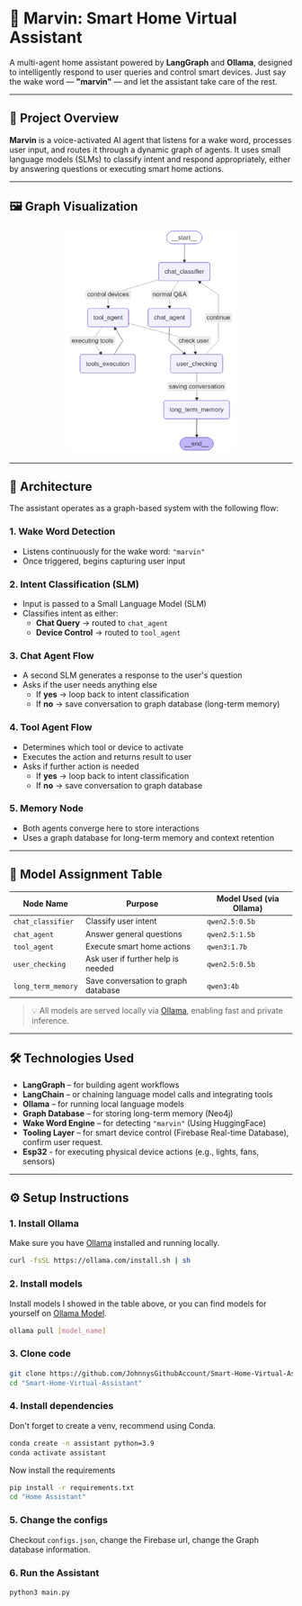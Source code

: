 # 🤖 Marvin: Smart Home Virtual Assistant

A multi-agent home assistant powered by **LangGraph** and **Ollama**, designed to intelligently respond to user queries and control smart devices. Just say the wake word — **"marvin"** — and let the assistant take care of the rest.

---

## 🚀 Project Overview

**Marvin** is a voice-activated AI agent that listens for a wake word, processes user input, and routes it through a dynamic graph of agents. It uses small language models (SLMs) to classify intent and respond appropriately, either by answering questions or executing smart home actions.

---

## 🖼️ Graph Visualization

<div align="center">
  <img alt="LangGraph Architecture" height="400" width="300" src="Home%20Assistant/graphs/instance.png" title="Workflow architecture" />
</div>

---

## 🧠 Architecture

The assistant operates as a graph-based system with the following flow:

### 1. **Wake Word Detection**
- Listens continuously for the wake word: `"marvin"`
- Once triggered, begins capturing user input

### 2. **Intent Classification (SLM)**
- Input is passed to a Small Language Model (SLM)
- Classifies intent as either:
  - **Chat Query** → routed to `chat_agent`
  - **Device Control** → routed to `tool_agent`

### 3. **Chat Agent Flow**
- A second SLM generates a response to the user's question
- Asks if the user needs anything else
  - If **yes** → loop back to intent classification
  - If **no** → save conversation to graph database (long-term memory)

### 4. **Tool Agent Flow**
- Determines which tool or device to activate
- Executes the action and returns result to user
- Asks if further action is needed
  - If **yes** → loop back to intent classification
  - If **no** → save conversation to graph database

### 5. **Memory Node**
- Both agents converge here to store interactions
- Uses a graph database for long-term memory and context retention

---

## 🧩 Model Assignment Table

| Node Name          | Purpose                             | Model Used (via Ollama) |
|--------------------|-------------------------------------|-------------------------|
| `chat_classifier`  | Classify user intent                | `qwen2.5:0.5b`          |
| `chat_agent`       | Answer general questions            | `qwen2.5:1.5b`          |
| `tool_agent`       | Execute smart home actions          | `qwen3:1.7b`            |
| `user_checking`    | Ask user if further help is needed  | `qwen2.5:0.5b`          |
| `long_term_memory` | Save conversation to graph database | `qwen3:4b`              |

> 💡 All models are served locally via [Ollama](https://ollama.com), enabling fast and private inference.

---

## 🛠️ Technologies Used

- **LangGraph** – for building agent workflows
- **LangChain** – or chaining language model calls and integrating tools
- **Ollama** – for running local language models
- **Graph Database** – for storing long-term memory (Neo4j)
- **Wake Word Engine** – for detecting `"marvin"` (Using HuggingFace)
- **Tooling Layer** – for smart device control (Firebase Real-time Database), confirm user request.
- **Esp32** - for executing physical device actions (e.g., lights, fans, sensors)

---

## ⚙️ Setup Instructions

### 1. Install Ollama

Make sure you have [Ollama](https://ollama.com) installed and running locally.

```bash
curl -fsSL https://ollama.com/install.sh | sh
```

### 2. Install models

Install models I showed in the table above, or you can find models for yourself on [Ollama Model](https://ollama.com/search).

```bash
ollama pull [model_name]
```

### 3. Clone code
```bash
git clone https://github.com/JohnnysGithubAccount/Smart-Home-Virtual-Assistant.git
cd "Smart-Home-Virtual-Assistant"
```

### 4. Install dependencies

Don't forget to create a venv, recommend using Conda.

```bash
conda create -n assistant python=3.9
conda activate assistant
```

Now install the requirements

```bash
pip install -r requirements.txt
cd "Home Assistant"
```

### 5. Change the configs

Checkout `configs.json`, change the Firebase url, change the Graph database information.

### 6. Run the Assistant

```bash
python3 main.py
```